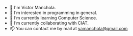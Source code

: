 - 👋 I'm Victor Manchola.
- 👀 I’m interested in programming in general.
- 🌱 I’m currently learning Computer Science.
- 💞️ I’m currently collaborating with CIAT.
- 📫 You can contact me by mail at vamanchola@gmail.com

<!---
RacerBAM/RacerBAM is a ✨ special ✨ repository because its `README.md` (this file) appears on your GitHub profile.
You can click the Preview link to take a look at your changes.
--->
